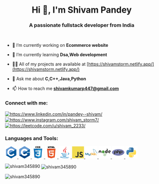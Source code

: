 <h1 align="center">Hi 👋, I'm Shivam Pandey</h1>
<h3 align="center">A passionate fullstack developer from India</h3>
<img src="https://www.google.com/url?sa=i&url=https%3A%2F%2Fwww.freepik.com%2Ffree-photos-vectors%2Ftechnology-cartoon&psig=AOvVaw2bbUhuWj1iq1Nu0ISTuPSn&ust=1738592047791000&source=images&cd=vfe&opi=89978449&ved=0CBQQjRxqFwoTCOD2k6aWpYsDFQAAAAAdAAAAABAE" alt="">

- 🔭 I’m currently working on **Ecommerce website**

- 🌱 I’m currently learning **Dsa,Web development**

- 👨‍💻 All of my projects are available at [https://shivamstorm.netlify.app/](https://shivamstorm.netlify.app/)

- 💬 Ask me about **C,C++,Java,Python**

- 📫 How to reach me **shivamkumarp447@gmail.com**

<h3 align="left">Connect with me:</h3>
<p align="left">
<a href="https://linkedin.com/in/https://www.linkedin.com/in/pandey--shivam/" target="blank"><img align="center" src="https://raw.githubusercontent.com/rahuldkjain/github-profile-readme-generator/master/src/images/icons/Social/linked-in-alt.svg" alt="https://www.linkedin.com/in/pandey--shivam/" height="30" width="40" /></a>
<a href="https://instagram.com/https://www.instagram.com/shivam_storm7/" target="blank"><img align="center" src="https://raw.githubusercontent.com/rahuldkjain/github-profile-readme-generator/master/src/images/icons/Social/instagram.svg" alt="https://www.instagram.com/shivam_storm7/" height="30" width="40" /></a>
<a href="https://www.leetcode.com/https://leetcode.com/u/shivam_2233/" target="blank"><img align="center" src="https://raw.githubusercontent.com/rahuldkjain/github-profile-readme-generator/master/src/images/icons/Social/leet-code.svg" alt="https://leetcode.com/u/shivam_2233/" height="30" width="40" /></a>
</p>

<h3 align="left">Languages and Tools:</h3>
<p align="left"> <a href="https://www.cprogramming.com/" target="_blank" rel="noreferrer"> <img src="https://raw.githubusercontent.com/devicons/devicon/master/icons/c/c-original.svg" alt="c" width="40" height="40"/> </a> <a href="https://www.w3schools.com/cpp/" target="_blank" rel="noreferrer"> <img src="https://raw.githubusercontent.com/devicons/devicon/master/icons/cplusplus/cplusplus-original.svg" alt="cplusplus" width="40" height="40"/> </a> <a href="https://www.w3schools.com/css/" target="_blank" rel="noreferrer"> <img src="https://raw.githubusercontent.com/devicons/devicon/master/icons/css3/css3-original-wordmark.svg" alt="css3" width="40" height="40"/> </a> <a href="https://www.w3.org/html/" target="_blank" rel="noreferrer"> <img src="https://raw.githubusercontent.com/devicons/devicon/master/icons/html5/html5-original-wordmark.svg" alt="html5" width="40" height="40"/> </a> <a href="https://www.java.com" target="_blank" rel="noreferrer"> <img src="https://raw.githubusercontent.com/devicons/devicon/master/icons/java/java-original.svg" alt="java" width="40" height="40"/> </a> <a href="https://developer.mozilla.org/en-US/docs/Web/JavaScript" target="_blank" rel="noreferrer"> <img src="https://raw.githubusercontent.com/devicons/devicon/master/icons/javascript/javascript-original.svg" alt="javascript" width="40" height="40"/> </a> <a href="https://www.mysql.com/" target="_blank" rel="noreferrer"> <img src="https://raw.githubusercontent.com/devicons/devicon/master/icons/mysql/mysql-original-wordmark.svg" alt="mysql" width="40" height="40"/> </a> <a href="https://nodejs.org" target="_blank" rel="noreferrer"> <img src="https://raw.githubusercontent.com/devicons/devicon/master/icons/nodejs/nodejs-original-wordmark.svg" alt="nodejs" width="40" height="40"/> </a> <a href="https://www.php.net" target="_blank" rel="noreferrer"> <img src="https://raw.githubusercontent.com/devicons/devicon/master/icons/php/php-original.svg" alt="php" width="40" height="40"/> </a> <a href="https://www.python.org" target="_blank" rel="noreferrer"> <img src="https://raw.githubusercontent.com/devicons/devicon/master/icons/python/python-original.svg" alt="python" width="40" height="40"/> </a> </p>

<p><img align="left" src="https://github-readme-stats.vercel.app/api/top-langs?username=shivam345890&show_icons=true&locale=en&layout=compact" alt="shivam345890" /></p>

<p>&nbsp;<img align="center" src="https://github-readme-stats.vercel.app/api?username=shivam345890&show_icons=true&locale=en" alt="shivam345890" /></p>

<p><img align="center" src="https://github-readme-streak-stats.herokuapp.com/?user=shivam345890&" alt="shivam345890" /></p>
